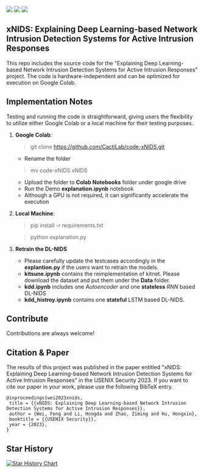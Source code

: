 
![](https://img.shields.io/badge/license-MIT-green.svg)
![](https://img.shields.io/badge/language-python-blue.svg)
![](https://img.shields.io/badge/framework-keras-orange.svg)



## xNIDS: Explaining Deep Learning-based Network Intrusion Detection Systems for Active Intrusion Responses

This repo includes the source code for the "Explaining Deep Learning-based Network Intrusion Detection Systems for Active Intrusion Responses" project. The code is hardware-independent and can be optimized for execution on Google Colab.

 
## Implementation Notes

Testing and running the code is straightforward, giving users the flexibility to utilize either Google Colab or a local machine for their testing purposes.

1. **Google Colab**:
   > git clone https://github.com/CactiLab/code-xNIDS.git
   - Rename the folder
   > mv code-xNIDS   xNIDS
   - Upload the folder to **Colab Notebooks** folder under google drive
   - Run the Demo **explanation.ipynb** notebook
   - Although a GPU is not required, it can significantly accelerate the execution
     
2. **Local Machine**:
   
   > pip install -r requirements.txt
   
   > python explanation.py
   
 3. **Retrain the DL-NIDS**
    - Please carefully update the testcases accordingly in the **explantion.py** if the users want to retrain the models. 
    - **kitsune.ipynb** contains the reimplementation of kitnet. Please download the dataset and put them under the **Data** folder.
    - **kdd.ipynb** includes one *Autoencoder* and one **stateless** *RNN* based DL-NIDS
    - **kdd_histroy.ipynb** contains one **stateful** LSTM based DL-NIDS.

## Contribute

Contributions are always welcome! 

## Citation & Paper


The results of this project was published in the paper entitled "xNIDS: Explaining Deep Learning-based Network Intrusion Detection Systems for Active Intrusion Responses" in the USENIX Security 2023. If you want to cite our paper in your work, please use the following BibTeX entry.

```
@inproceedings{wei2023xnids,
 title = {{xNIDS: Explaining Deep Learning-based Network Intrusion Detection Systems for Active Intrusion Responses}},
 author = {Wei, Feng and Li, Hongda and Zhao, Ziming and Hu, Hongxin},
 booktitle = {{USENIX Security}},
 year = {2023},
}

```

## Star History

[![Star History Chart](https://api.star-history.com/svg?repos=CactiLab/code-xNIDS&type=Date)](https://star-history.com/#CactiLab/code-xNIDS&Date)
